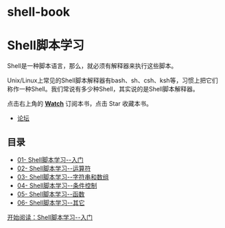# shell-book

Shell脚本学习
===========

Shell是一种脚本语言，那么，就必须有解释器来执行这些脚本。

Unix/Linux上常见的Shell脚本解释器有bash、sh、csh、ksh等，习惯上把它们称作一种Shell。我们常说有多少种Shell，其实说的是Shell脚本解释器。

点击右上角的 **[Watch](https://github.com/52fhy/shell-book/subscription)** 订阅本书，点击 Star 收藏本书。

- [论坛](https://github.com/52fhy/shell-book/issues)


## 目录

- [01- Shell脚本学习--入门](chapter1.md)
- [02- Shell脚本学习--运算符](chapter2.md)
- [03- Shell脚本学习--字符串和数组](chapter3.md)
- [04- Shell脚本学习--条件控制](chapter4.md)
- [05- Shell脚本学习--函数](chapter5.md)
- [06- Shell脚本学习--其它](chapter6.md)



[开始阅读：Shell脚本学习--入门](chapter1.md)

